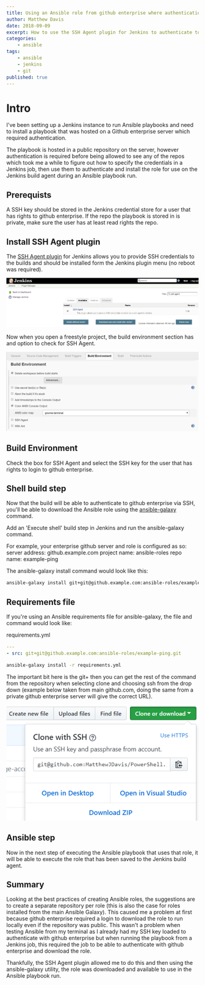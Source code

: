 ```yaml
---
title: Using an Ansible role from github enterprise where authentication is required in a Jenkins job 
author: Matthew Davis
date: 2018-09-09
excerpt: How to use the SSH Agent plugin for Jenkins to authenticate to a Github Enterprise server to install an Ansible role
categories: 
    - ansible
tags:
    - ansible
    - jenkins
    - git
published: true
---
```


# Intro

I've been setting up a Jenkins instance to run Ansible playbooks and need to install a playbook that was hosted on a Github enterprise server which required authentication.

The playbook is hosted in a public repository on the server, however authentication is required before being allowed to see any of the repos which took me a while to figure out how to specify the credentials in a Jenkins job, then use them to authenticate and install the role for use on the Jenkins build agent during an Ansible playbook run.

## Prerequists

A SSH key should be stored in the Jenkins credential store for a user that has rights to github enterprise. If the repo the playbook is stored in is private, make sure the user has at least read rights the repo.

## Install SSH Agent plugin

The [SSH Agent plugin] for Jenkins allows you to provide SSH credentials to the builds and should be installed form the Jenkins plugin menu (no reboot was required).

![Plugin menu for jenkins, search for ssh agent](/images/jenkins-github-enterprise/ssh-agent-plugin.png)

Now when you open a freestyle project, the build environment section has and option to check for SSH Agent.

![Plugin menu for jenkins, search for ssh agent](/images/jenkins-github-enterprise/build-env-ssh.png)

## Build Environment

Check the box for SSH Agent and select the SSH key for the user that has rights to login to github enterprise.

## Shell build step

Now that the build will be able to authenticate to github enterprise via SSH, you'll be able to download the Ansible role using the [ansible-galaxy] command.

Add an 'Execute shell' build step in Jenkins and run the ansible-galaxy command.

For example, your enterprise github server and role is configured as so:
server address: github.example.com
project name: ansible-roles
repo name: example-ping

The ansible-galaxy install command would look like this:

```bash
ansible-galaxy install git+git@github.example.com:ansible-roles/example-ping.git
```

## Requirements file
If you're using an Ansible requirements file for ansible-galaxy, the file and command would look like:

requirements.yml

```yaml
---
- src: git+git@github.example.com:ansible-roles/example-ping.git
```

```bash
ansible-galaxy install -r requirements.yml
```

The important bit here is the git+ then you can get the rest of the command from the repository when selecting clone and choosing ssh from the drop down (example below taken from main github.com, doing the same from a private github enterprise server will give the correct URL).

![Get SSH url from github repo](/images/jenkins-github-enterprise/ssh-url.png)

## Ansible step

Now in the next step of executing the Ansible playbook that uses that role, it will be able to execute the role that has been saved to the Jenkins build agent.

## Summary

Looking at the best practices of creating Ansible roles, the suggestions are to create a separate repository per role (this is also the case for roles installed from the main Ansible Galaxy). This caused me a problem at first because github enterprise required a login to download the role to run locally even if the repository was public. This wasn't a problem when testing Ansible from my terminal as I already had my SSH key loaded to authenticate with github enterprise but when running the playbook from a Jenkins job, this required the job to be able to authenticate with github enterprise and download the role.

Thankfully, the SSH Agent plugin allowed me to do this and then using the ansible-galaxy utility, the role was downloaded and available to use in the Ansible playbook run.

[SSH Agent plugin]: https://wiki.jenkins.io/display/JENKINS/SSH+Agent+Plugin
[ansible-galaxy]: https://galaxy.ansible.com/docs/using/installing.html